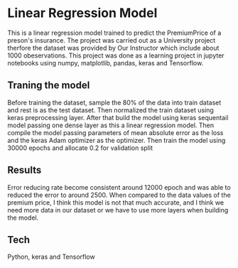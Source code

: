 # Linear Regression Model

This is a linear regression model trained to predict the PremiumPrice of a preson's insurance. The project was carried out as a University project therfore the dataset was provided by Our Instructor which include about 1000 obeservations. This project was done as a learning project in jupyter notebooks using numpy, matplotlib, pandas, keras and Tensorflow.


## Traning the model

Before training the dataset, sample the 80% of the data into train dataset and rest is as the test dataset. Then normalized the train dataset using keras preprocessing layer. After that build the model using keras sequentail model passing one dense layer as this a linear regression model. Then compile the model passing parameters of mean absolute error as the loss and the keras Adam optimizer as the optimizer. Then train the model using 30000 epochs and allocate 0.2 for validation split

## Results

Error reducing rate become consistent around 12000 epoch and was able to reduced the error to around 2500. When compared to the data values of the premium price, I think this model is not that much accurate, and I think we need more data in our dataset or we have to use more layers when building the model.

## Tech 

Python, keras and Tensorflow







